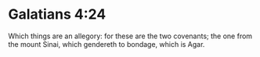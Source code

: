 # Galatians 4:24

Which things are an allegory: for these are the two covenants; the one from the mount Sinai, which gendereth to bondage, which is Agar.